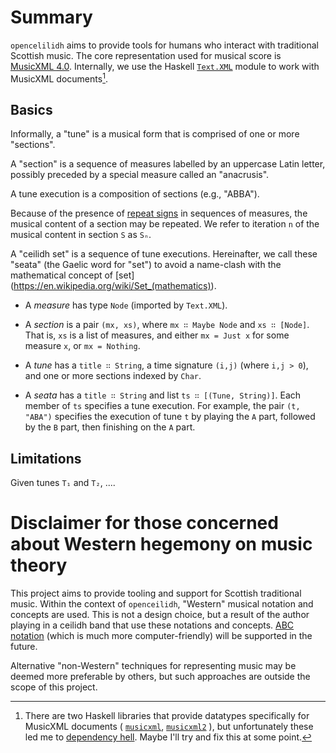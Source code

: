 
# Summary

`opencelilidh` aims to provide tools for humans who interact with traditional Scottish music. 
The core representation used for musical score is
  [MusicXML 4.0](https://www.w3.org/2021/06/musicxml40/musicxml-reference/).
Internally, we use the Haskell [`Text.XML`](https://hackage.haskell.org/package/xml-conduit-1.9.1.3/docs/Text-XML.html) module to work with MusicXML documents[^1].


[^1]: There are two Haskell libraries that provide datatypes specifically for 
  MusicXML documents (
    [`musicxml`](https://hackage.haskell.org/package/musicxml2), 
    [`musicxml2`](https://hackage.haskell.org/package/musicxml2)
  ), but unfortunately these led me to [dependency hell](https://xkcd.com/1579/).
  Maybe I'll try and fix this at some point.  

## Basics

Informally, a "tune" is a musical form that is comprised of one or more "sections".
 
A "section" is a sequence of measures labelled by an uppercase Latin letter, 
possibly preceded by a special measure called an "anacrusis". 

A tune execution is a composition of sections (e.g., "ABBA").

Because of the presence of [repeat signs](https://en.wikipedia.org/wiki/Repeat_sign)
in sequences of measures, the musical content of a section may be repeated.
We refer to iteration `n` of the musical content in section `S` as `Sₙ`.

A "ceilidh set" is a sequence of tune executions. Hereinafter, we call these 
"seata" (the Gaelic word for "set") to avoid a name-clash with the mathematical concept of [set]
  (https://en.wikipedia.org/wiki/Set_(mathematics)).

- A *measure* has type `Node` (imported by `Text.XML`). 

- A *section* is a pair `(mx, xs)`, where `mx ∷ Maybe Node` and `xs ∷ [Node]`.
  That is, `xs` is a list of measures, and either `mx = Just x` for some measure `x`, or `mx = Nothing`.

- A *tune* has a `title ∷ String`, a time signature `(i,j)` (where `i,j > 0`),
  and one or more sections indexed by `Char`.

- A *seata* has a `title ∷ String` and list `ts ∷ [(Tune, String)]`.
  Each member of `ts` specifies a tune execution. 
  For example, the pair `(t, "ABA")` specifies the execution of tune `t` by playing
  the `A` part, followed by the `B` part, then finishing on the `A` part.   

## Limitations

Given tunes `T₁` and `T₂`, ....


# Disclaimer for those concerned about Western hegemony on music theory  

This project aims to provide tooling and support for Scottish traditional music.
Within the context of `openceilidh`, "Western" musical notation and concepts are
used. This is not a design choice, but a result of the author playing in a ceilidh band
that use these notations and concepts. 
[ABC notation](https://en.wikipedia.org/wiki/ABC_notation) 
  (which is much more computer-friendly) will be supported in the future.

Alternative "non-Western" techniques for representing music may be deemed more preferable
by others, but such approaches are outside the scope of this project.